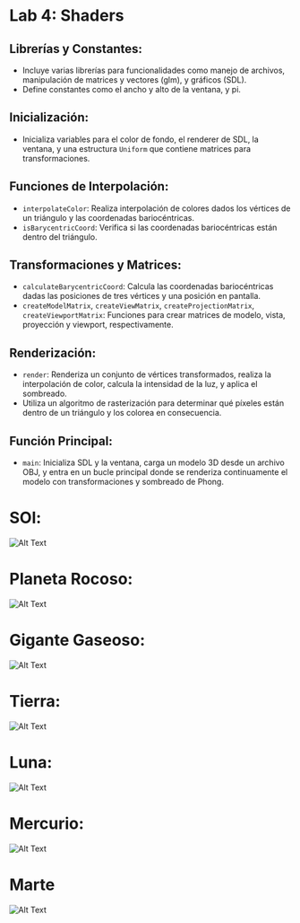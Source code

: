 # Lab 4: Shaders


## Librerías y Constantes:
- Incluye varias librerías para funcionalidades como manejo de archivos, manipulación de matrices y vectores (glm), y gráficos (SDL).
- Define constantes como el ancho y alto de la ventana, y pi.

## Inicialización:
- Inicializa variables para el color de fondo, el renderer de SDL, la ventana, y una estructura `Uniform` que contiene matrices para transformaciones.

## Funciones de Interpolación:
- `interpolateColor`: Realiza interpolación de colores dados los vértices de un triángulo y las coordenadas bariocéntricas.
- `isBarycentricCoord`: Verifica si las coordenadas bariocéntricas están dentro del triángulo.

## Transformaciones y Matrices:
- `calculateBarycentricCoord`: Calcula las coordenadas bariocéntricas dadas las posiciones de tres vértices y una posición en pantalla.
- `createModelMatrix`, `createViewMatrix`, `createProjectionMatrix`, `createViewportMatrix`: Funciones para crear matrices de modelo, vista, proyección y viewport, respectivamente.

## Renderización:
- `render`: Renderiza un conjunto de vértices transformados, realiza la interpolación de color, calcula la intensidad de la luz, y aplica el sombreado.
- Utiliza un algoritmo de rasterización para determinar qué píxeles están dentro de un triángulo y los colorea en consecuencia.

## Función Principal:
- `main`: Inicializa SDL y la ventana, carga un modelo 3D desde un archivo OBJ, y entra en un bucle principal donde se renderiza continuamente el modelo con transformaciones y sombreado de Phong.


# SOl:
![Alt Text](Sol.gif)
# Planeta Rocoso:
![Alt Text](Roky.gif)
# Gigante Gaseoso:
![Alt Text](Gas.gif)
# Tierra:
![Alt Text](Tierra.gif)
# Luna:
![Alt Text](Luna.gif)
# Mercurio:
![Alt Text](Merc.gif)
# Marte
![Alt Text](Mars.gif)
